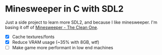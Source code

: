 # Minesweeper in C with SDL2

Just a side project to learn more SDL2, and because I like minesweeper.
I'm basing it off of [Minesweeper - The Clean One](https://play.google.com/store/apps/details?id=ee.dustland.android.minesweeper).

- [x] Cache textures/fonts
- [x] Reduce VRAM usage (~35% with 8GB, wtf)
- [ ] Make game more performant in low end machines
